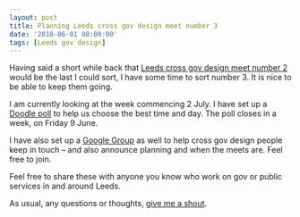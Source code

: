 ```yaml
---
layout: post
title: Planning Leeds cross gov design meet number 3
date: '2018-06-01 08:00:00'
tags: [Leeds gov design]
---
```

Having said a short while back that [Leeds cross gov design meet number 2](/leeds-cross-gov-meet-number-2-done/) would be the last I could sort, I have some time to sort number 3. It is nice to be able to keep them going.

I am currently looking at the week commencing 2 July. I have set up a [Doodle poll](https://doodle.com/poll/6yfczgr6w86afbhs) to help us choose the best time and day. The poll closes in a week, on Friday 9 June.

I have also set up a [Google Group](https://groups.google.com/forum/#!forum/leeds-gov-design) as well to help cross gov design people keep in touch – and also announce planning and when the meets are. Feel free to join.

Feel free to share these with anyone you know who work on gov or public services in and around Leeds.

As usual, any questions or thoughts, [give me a shout](/contact).
